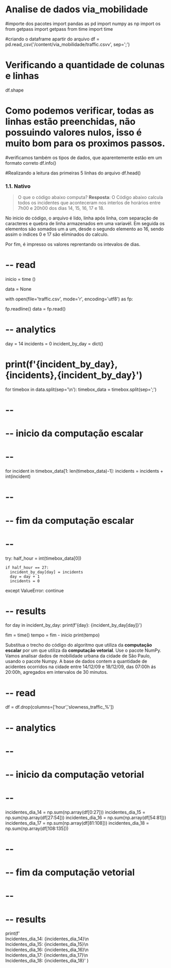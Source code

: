 # Analise de dados via_mobilidade


#importe dos pacotes
import pandas as pd
import numpy as np
import os
from getpass import getpass
from time import time


#criando o dataframe apartir do arquivo
df = pd.read_csv('/content/via_mobilidade/traffic.csvv', sep=';')

# Verificando a quantidade de colunas e linhas 
df.shape

# Como podemos verificar, todas as linhas estão preenchidas, não possuindo valores nulos, isso é muito bom para os proximos passos.
#verificamos também os tipos de dados, que aparentemente estão em um formato correto
df.info()

#Realizando a leitura das primeiras 5 linhas do arquivo
df.head()


### **1.1. Nativo** 
> O que o código abaixo computa?
**Resposta**: O Código abaixo calcula todos os incidentes que aconteceram nos interlos de horários entre 7h00 e 20h00 dos dias 14, 15, 16, 17 e 18.

 No inicio do código, o arquivo é lido, linha após linha, com separação de caracteres e quebra de linha armazenados em uma variavél.
 Em seguida os elementos são somados um a um, desde o segundo elemento ao 16, sendo assim o indices 0 e 17 são eliminados do calculo.

 Por fim, é impresso os valores reprentando os intevalos de dias.


# -- read
inicio = time ()

data = None

with open(file='traffic.csv', mode='r', encoding='utf8') as fp:
  
  fp.readline()
  data = fp.read()

# -- analytics

day = 14
incidents = 0
incident_by_day = dict()
# print(f'{incident_by_day}, {incidents},{incident_by_day}')

for timebox in data.split(sep='\n'):
  timebox_data = timebox.split(sep=';')
     
  # --
  # -- inicio da computação escalar
  # --

  for incident in timebox_data[1: len(timebox_data)-1]:
    incidents = incidents + int(incident)
            
  # --
  # -- fim da computação escalar
  # --

  try: 
    half_hour = int(timebox_data[0])
    
    
    if half_hour == 27:
      incident_by_day[day] = incidents
      day = day + 1
      incidents = 0
      

  except ValueError:
    continue

# -- results

for day in incident_by_day:
  print(f'{day}: {incident_by_day[day]}')

fim = time()
tempo = fim - inicio
print(tempo)


Substitua o trecho do código do algoritmo que utiliza da **computação escalar** por um que utiliza da **computação vetorial**. Use o pacote NumPy.
Vamos analisar dados de mobilidade urbana da cidade de São Paulo, usando o pacote Numpy. A base de dados contem a quantidade de acidentes ocorridos na cidade entre 14/12/09 e 18/12/09, das 07:00h ás 20:00h, agregados em intervalos de 30 minutos.

# -- read
df = df.drop(columns=['hour','slowness_traffic_%'])

# -- analytics

  # --
  # -- inicio da computação vetorial
  # --

incidentes_dia_14 = np.sum(np.array(df[0:27]))
incidentes_dia_15 = np.sum(np.array(df[27:54]))
incidentes_dia_16 = np.sum(np.array(df[54:81]))
incidentes_dia_17 = np.sum(np.array(df[81:108]))
incidentes_dia_18 = np.sum(np.array(df[108:135]))
  
  # --
  # -- fim da computação vetorial
  # --

# -- results
print(f'\
Incidentes_dia_14: {incidentes_dia_14}\n\
Incidentes_dia_15: {incidentes_dia_15}\n\
Incidentes_dia_16: {incidentes_dia_16}\n\
Incidentes_dia_17: {incidentes_dia_17}\n\
Incidentes_dia_18: {incidentes_dia_18}'
)
